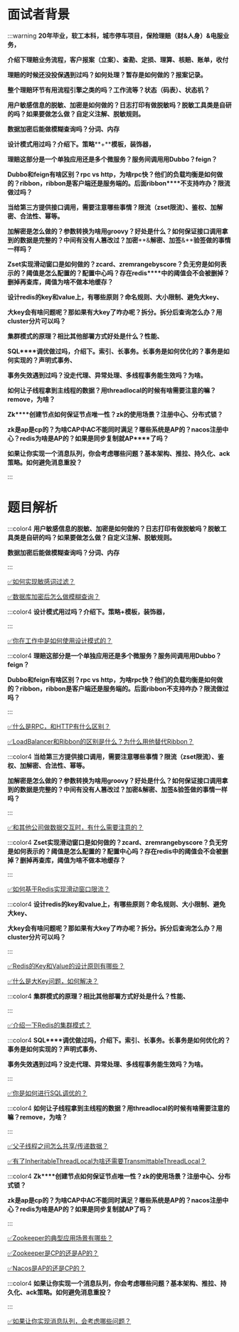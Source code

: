 # 面试者背景


:::warning
**20年毕业，软工本科，城市停车项目，保险理赔（财&人身）&电服业务，**

**介绍下理赔业务流程，客户报案（立案）、查勘、定损、理算、核赔、账单，收付**

**理赔的时候还没投保遇到过吗？如何处理？暂存是如何做的？报案记录。**

**整个理赔环节有用流程引擎之类的吗？工作流等？状态（码表）、状态机？**

**用户敏感信息的脱敏、加密是如何做的？日志打印有做脱敏吗？脱敏工具类是自研的吗？如果要做怎么做？自定义注解、脱敏规则。**

**数据加密后能做模糊查询吗？分词、内存**

**设计模式用过吗？介绍下。策略****+****模板，装饰器，**

**理赔这部分是一个单独应用还是多个微服务？服务间调用用****Dubbo****？****feign****？**

**Dubbo****和****feign****有啥区别？****rpc vs http****，为啥****rpc****快？他们的负载均衡是如何做的？****ribbon****，****ribbon****是客户端还是服务端的。后面****ribbon****不支持咋办？限流做过吗？**

**当给第三方提供接口调用，需要注意哪些事情？限流（****zset****限流）、鉴权、加解密、合法性、幂等。**

**加解密是怎么做的？参数转换为啥用****groovy****？好处是什么？如何保证接口调用拿到的数据是完整的？中间有没有人篡改过？加密****&****解密、加签****&****验签做的事情一样吗？**

**Zset****实现滑动窗口是如何做的？****zcard****、****zremrangebyscore****？负无穷是如何表示的？阈值是怎么配置的？配置中心吗？存在****redis****中的阈值会不会被删掉？删掉再查库，阈值为啥不做本地缓存？**

**设计****redis****的****key****和****value****上，有哪些原则？命名规则、大小限制、避免大****key****、**

**大****key****会有啥问题呢？那如果有大****key****了咋办呢？拆分。拆分后查询怎么办？用****cluster****分片可以吗？**

**集群模式的原理？相比其他部署方式好处是什么？性能、**

**SQL****调优做过吗，介绍下。索引、长事务。长事务是如何优化的？事务是如何实现的？声明式事务、**

**事务失效遇到过吗？没走代理、异常处理、多线程事务能生效吗？为啥。**

**如何让子线程拿到主线程的数据？用****threadlocal****的时候有啥需要注意的嘛？****remove****，为啥？**

**Zk****创建节点如何保证节点唯一性？****zk****的使用场景？注册中心、分布式锁？**

**zk****是****ap****是****cp****的？为啥****CAP****中****AC****不能同时满足？哪些系统是****AP****的？****nacos****注册中心？****redis****为啥是****AP****的？如果是同步复制就****AP****了吗？**

**如果让你实现一个消息队列，你会考虑哪些问题？基本架构、推拉、持久化、ack策略。如何避免消息重投？**

:::

# 题目解析




:::color4
**用户敏感信息的脱敏、加密是如何做的？日志打印有做脱敏吗？脱敏工具类是自研的吗？如果要做怎么做？自定义注解、脱敏规则。**

**数据加密后能做模糊查询吗？分词、内存**

:::



[✅如何实现敏感词过滤？](https://www.yuque.com/hollis666/qyhor6/dgsbltylfglksuv0)



[✅数据库加密后怎么做模糊查询？](https://www.yuque.com/hollis666/qyhor6/ri2ky6kb6pvxy656)





:::color4
**设计模式用过吗？介绍下。策略+模板，装饰器，**

:::



[✅你在工作中是如何使用设计模式的？](https://www.yuque.com/hollis666/qyhor6/kzq0dwtbtgps9oe1)



:::color4
**理赔这部分是一个单独应用还是多个微服务？服务间调用用****Dubbo****？****feign****？**

**Dubbo和feign有啥区别？rpc vs http，为啥rpc快？他们的负载均衡是如何做的？ribbon，ribbon是客户端还是服务端的。后面ribbon不支持咋办？限流做过吗？**

:::



[✅什么是RPC，和HTTP有什么区别？](https://www.yuque.com/hollis666/qyhor6/cr3y3t)



[✅LoadBalancer和Ribbon的区别是什么？为什么用他替代Ribbon？](https://www.yuque.com/hollis666/qyhor6/akhcxgict7a5kx46)



:::color4
**当给第三方提供接口调用，需要注意哪些事情？限流（****zset****限流）、鉴权、加解密、合法性、幂等。**

**加解密是怎么做的？参数转换为啥用groovy？好处是什么？如何保证接口调用拿到的数据是完整的？中间有没有人篡改过？加密&解密、加签&验签做的事情一样吗？**

:::



[✅和其他公司做数据交互时，有什么需要注意的？](https://www.yuque.com/hollis666/qyhor6/kvcbk5lotrqc8yi8)





:::color4
**Zset实现滑动窗口是如何做的？zcard、zremrangebyscore？负无穷是如何表示的？阈值是怎么配置的？配置中心吗？存在redis中的阈值会不会被删掉？删掉再查库，阈值为啥不做本地缓存？**

:::



[✅如何基于Redis实现滑动窗口限流？](https://www.yuque.com/hollis666/qyhor6/saoeievgraqwxgs1)





:::color4
**设计****redis****的****key****和****value****上，有哪些原则？命名规则、大小限制、避免大****key****、**

**大key会有啥问题呢？那如果有大key了咋办呢？拆分。拆分后查询怎么办？用cluster分片可以吗？**

:::



[✅Redis的Key和Value的设计原则有哪些？](https://www.yuque.com/hollis666/qyhor6/ao4kil4zz979i41s)



[✅什么是大Key问题，如何解决？](https://www.yuque.com/hollis666/qyhor6/qiqc1r6r3catcev9)



:::color4
**集群模式的原理？相比其他部署方式好处是什么？性能、**

:::





[✅介绍一下Redis的集群模式？](https://www.yuque.com/hollis666/qyhor6/namhuv165lorwudw)



:::color4
**SQL****调优做过吗，介绍下。索引、长事务。长事务是如何优化的？事务是如何实现的？声明式事务、**

**事务失效遇到过吗？没走代理、异常处理、多线程事务能生效吗？为啥。**

:::



[✅你是如何进行SQL调优的？](https://www.yuque.com/hollis666/qyhor6/awytshm5gv5yxs03)



:::color4
**如何让子线程拿到主线程的数据？用threadlocal的时候有啥需要注意的嘛？remove，为啥？**

:::



[✅父子线程之间怎么共享/传递数据？](https://www.yuque.com/hollis666/qyhor6/adgan2125uzrsbte)



[✅有了InheritableThreadLocal为啥还需要TransmittableThreadLocal？](https://www.yuque.com/hollis666/qyhor6/fucuuyqoqv8rdkpr)





:::color4
**Zk****创建节点如何保证节点唯一性？****zk****的使用场景？注册中心、分布式锁？**

**zk是ap是cp的？为啥CAP中AC不能同时满足？哪些系统是AP的？nacos注册中心？redis为啥是AP的？如果是同步复制就AP了吗？**

:::



[✅Zookeeper的典型应用场景有哪些？](https://www.yuque.com/hollis666/qyhor6/bxldoz3kvfpdsv1g)



[✅Zookeeper是CP的还是AP的？](https://www.yuque.com/hollis666/qyhor6/lxznb86av97adwt6)



[✅Nacos是AP的还是CP的？](https://www.yuque.com/hollis666/qyhor6/ed9gu0mf5q4u1pw6)



:::color4
**如果让你实现一个消息队列，你会考虑哪些问题？基本架构、推拉、持久化、ack策略。如何避免消息重投？**

:::



[✅如果让你实现消息队列，会考虑哪些问题？](https://www.yuque.com/hollis666/qyhor6/zge9wo)


